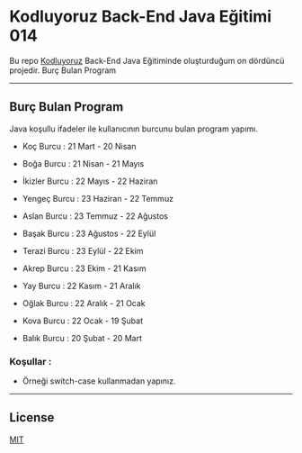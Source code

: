 # Kodluyoruz Back-End Java Eğitimi 014

Bu repo [Kodluyoruz](https://www.kodluyoruz.org) Back-End Java Eğitiminde 
oluşturduğum on dördüncü projedir.
Burç Bulan Program

---
## Burç Bulan Program

Java koşullu ifadeler ile kullanıcının burcunu bulan program yapımı.

- Koç Burcu : 21 Mart - 20 Nisan

- Boğa Burcu : 21 Nisan - 21 Mayıs

- İkizler Burcu : 22 Mayıs - 22 Haziran

- Yengeç Burcu : 23 Haziran - 22 Temmuz

- Aslan Burcu : 23 Temmuz - 22 Ağustos

- Başak Burcu : 23 Ağustos - 22 Eylül

- Terazi Burcu : 23 Eylül - 22 Ekim

- Akrep Burcu : 23 Ekim - 21 Kasım

- Yay Burcu : 22 Kasım - 21 Aralık

- Oğlak Burcu : 22 Aralık - 21 Ocak

- Kova Burcu : 22 Ocak - 19 Şubat

- Balık Burcu : 20 Şubat - 20 Mart

### Koşullar :

* Örneği switch-case kullanmadan yapınız.

---

## License
[MIT](https://choosealicense.com/licenses/mit/)
